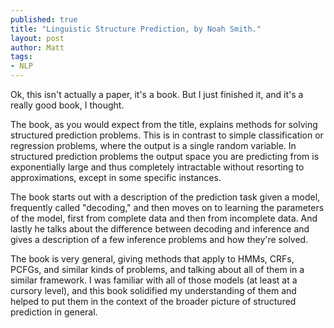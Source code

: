 ```yaml
---
published: true
title: "Linguistic Structure Prediction, by Noah Smith."
layout: post
author: Matt
tags:
- NLP
---
```



Ok, this isn't actually a paper, it's a book. But I just finished it, and it's a really good book,
I thought.

The book, as you would expect from the title, explains methods for solving structured prediction
problems. This is in contrast to simple classification or regression problems, where the output is
a single random variable. In structured prediction problems the output space you are predicting
from is exponentially large and thus completely intractable without resorting to approximations,
except in some specific instances.

The book starts out with a description of the prediction task given a model, frequently called
"decoding," and then moves on to learning the parameters of the model, first from complete data and
then from incomplete data. And lastly he talks about the difference between decoding and inference
and gives a description of a few inference problems and how they're solved.

The book is very general, giving methods that apply to HMMs, CRFs, PCFGs, and similar kinds of
problems, and talking about all of them in a similar framework. I was familiar with all of those
models (at least at a cursory level), and this book solidified my understanding of them and helped
to put them in the context of the broader picture of structured prediction in general.
